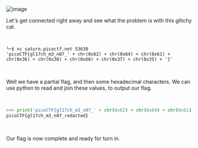![image](https://github.com/jowp-code/ctf/assets/121969489/ce160b55-e667-40f9-b2f3-60e41b916557)
<br>
<p>Let's get connected right away and see what the problem is with this glitchy cat.</p>
<br>

```shell
└─$ nc saturn.picoctf.net 53638
'picoCTF{gl17ch_m3_n07_' + chr(0x62) + chr(0x64) + chr(0x61) + chr(0x36) + chr(0x38) + chr(0x66) + chr(0x37) + chr(0x35) + '}'
```
<br>
<p>Well we have a partial flag, and then some hexadecimal characters. We can use python to read and join these values, to output our flag.</p>
<br>

```python
>>> print('picoCTF{gl17ch_m3_n07_' + chr(0x62) + chr(0x64) + chr(0x61) + chr(0x36) + chr(0x38) + chr(0x66) + chr(0x37) + chr(0x35) + '}')
picoCTF{gl17ch_m3_n07_redacted}
```
<br>
<p>Our flag is now complete and ready for turn in.</p>
<br>

